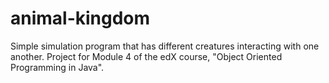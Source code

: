 # animal-kingdom
Simple simulation program that has different creatures interacting with one another. Project for Module 4 of the edX course, "Object Oriented Programming in Java".
